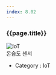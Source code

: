 ```yaml
---
index: 8.02
---
```

### {{page.title}}

![IoT][iot-02]  
온습도 센서


- Category : IoT

[iot-02]: {{site.baseurl}}/assets/components/iot-02.png
